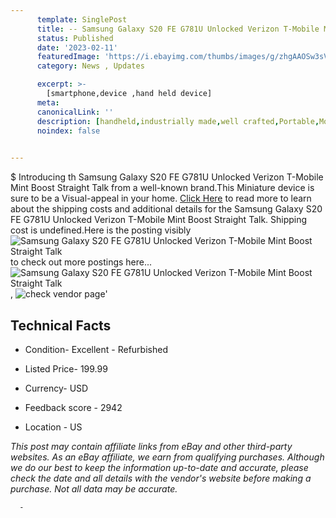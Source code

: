 ```yaml
---
      template: SinglePost
      title: -- Samsung Galaxy S20 FE G781U Unlocked Verizon T-Mobile Mint Boost Straight Talk
      status: Published
      date: '2023-02-11'
      featuredImage: 'https://i.ebayimg.com/thumbs/images/g/zhgAAOSw3sVjyYem/s-l225.jpg'
      category: News , Updates

      excerpt: >-
        [smartphone,device ,hand held device]
      meta:
      canonicalLink: ''
      description: [handheld,industrially made,well crafted,Portable,Mobile,Compact,Convenient,Lightweight,Maneuverable,Man-portable,Miniature,Carriable,Hand-held,Light,Holdable,Transportable,Mobile device,Pocket-sized,On-the-go,Wireless,Cordless,Compact size,Convenient size, smartphone,device ,hand held device]
      noindex: false
      

---
```

$
      Introducing th Samsung Galaxy S20 FE G781U Unlocked Verizon T-Mobile Mint Boost Straight Talk from a well-known brand.This Miniature device  is sure to be a Visual-appeal in your home. [Click Here](https://www.ebay.com/itm/175579542035?hash=item28e15b3213%3Ag%3AzhgAAOSw3sVjyYem&mkevt=1&mkcid=1&mkrid=711-53200-19255-0&campid=%253CePNCampaignId%253E&customid=%253CreferenceId%253E&toolid=10049) to read more to learn about the shipping costs and additional details for the Samsung Galaxy S20 FE G781U Unlocked Verizon T-Mobile Mint Boost Straight Talk. Shipping cost is undefined.Here is the posting visibly ![Samsung Galaxy S20 FE G781U Unlocked Verizon T-Mobile Mint Boost Straight Talk](https://i.ebayimg.com/thumbs/images/g/zhgAAOSw3sVjyYem/s-l225.jpg) to check out more postings here... ![Samsung Galaxy S20 FE G781U Unlocked Verizon T-Mobile Mint Boost Straight Talk](https://i.ebayimg.com/images/g/zhgAAOSw3sVjyYem/s-l1200.jpg), ![check vendor page](https://origin-galleryplus.ebayimg.com/ws/web/175579542035_2_0_1/225x225.jpg,https://origin-galleryplus.ebayimg.com/ws/web/175579542035_3_0_1/225x225.jpg,https://origin-galleryplus.ebayimg.com/ws/web/175579542035_4_0_1/225x225.jpg,https://origin-galleryplus.ebayimg.com/ws/web/175579542035_5_0_1/225x225.jpg,https://origin-galleryplus.ebayimg.com/ws/web/175579542035_6_0_1/225x225.jpg,https://origin-galleryplus.ebayimg.com/ws/web/175579542035_7_0_1/225x225.jpg,https://origin-galleryplus.ebayimg.com/ws/web/175579542035_8_0_1/225x225.jpg,https://origin-galleryplus.ebayimg.com/ws/web/175579542035_9_0_1/225x225.jpg,https://origin-galleryplus.ebayimg.com/ws/web/175579542035_10_0_1/225x225.jpg,https://origin-galleryplus.ebayimg.com/ws/web/175579542035_11_0_1/225x225.jpg,https://origin-galleryplus.ebayimg.com/ws/web/175579542035_12_0_1/225x225.jpg,https://origin-galleryplus.ebayimg.com/ws/web/175579542035_13_0_1/225x225.jpg)'

      

 ## Technical Facts 



     
      

 - Condition- Excellent - Refurbished 


      

 - Listed Price- 199.99 


      

 - Currency- USD 


      

 - Feedback score - 2942 


      

 - Location - US 


      
      

 *_This post may contain affiliate links from eBay and other third-party websites. As an eBay affiliate, we earn from qualifying purchases. Although we do our best to keep the information up-to-date and accurate, please check the date and all details with the vendor's website before making a purchase. Not all data may be accurate._*




      -
